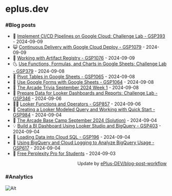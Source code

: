 # eplus.dev

### #Blog posts

<!-- BLOG-POST-LIST:START -->
 - 🧰 [Implement CI/CD Pipelines on Google Cloud: Challenge Lab - GSP393](https://eplus.dev/implement-cicd-pipelines-on-google-cloud-challenge-lab-gsp393) - 2024-09-09
 - 😺 [Continuous Delivery with Google Cloud Deploy - GSP1079](https://eplus.dev/continuous-delivery-with-google-cloud-deploy-gsp1079) - 2024-09-09
 - 🗽 [Working with Artifact Registry - GSP1076](https://eplus.dev/working-with-artifact-registry-gsp1076) - 2024-09-09
 - 🌜 [Use Functions, Formulas, and Charts in Google Sheets: Challenge Lab - GSP379](https://eplus.dev/use-functions-formulas-and-charts-in-google-sheets-challenge-lab-gsp379) - 2024-09-08
 - 📝 [Pivot Tables in Google Sheets - GSP1065](https://eplus.dev/pivot-tables-in-google-sheets-gsp1065) - 2024-09-08
 - 🚀 [Use Google Forms with Google Sheets - GSP1064](https://eplus.dev/use-google-forms-with-google-sheets-gsp1064) - 2024-09-08
 - 💼 [The Arcade Trivia September 2024 Week 1](https://eplus.dev/the-arcade-trivia-september-2024-week-1) - 2024-09-08
 - 🦣 [Prepare Data for Looker Dashboards and Reports: Challenge Lab - GSP346](https://eplus.dev/prepare-data-for-looker-dashboards-and-reports-challenge-lab-gsp346) - 2024-09-06
 - 👨‍🏫 [Looker Functions and Operators - GSP857](https://eplus.dev/looker-functions-and-operators-gsp857) - 2024-09-06
 - 🔭 [Creating a Looker Modeled Query and Working with Quick Start - GSP984](https://eplus.dev/creating-a-looker-modeled-query-and-working-with-quick-start-gsp984) - 2024-09-04
 - 🤡 [The Arcade Base Camp September 2024 &lpar;Solution&rpar;](https://eplus.dev/the-arcade-base-camp-september-2024-solution) - 2024-09-04
 - 💡 [Build a BI Dashboard Using Looker Studio and BigQuery - GSP403](https://eplus.dev/build-a-bi-dashboard-using-looker-studio-and-bigquery-gsp403) - 2024-09-04
 - 🦣 [Loading Data into Cloud SQL - GSP196](https://eplus.dev/loading-data-into-cloud-sql-gsp196) - 2024-09-04
 - 💪 [Using BigQuery and Cloud Logging to Analyze BigQuery Usage - GSP617](https://eplus.dev/using-bigquery-and-cloud-logging-to-analyze-bigquery-usage-gsp617) - 2024-09-04
 - 🤡 [Free Perplexity Pro for Students](https://eplus.dev/free-perplexity-pro-for-students) - 2024-09-03<!-- BLOG-POST-LIST:END -->

<div align="right">
  Update by <a target="_blank"
    href="https://github.com/ePlus-DEV/blog-post-workflow">ePlus-DEV/blog-post-workflow</a>
</div>

### #Analytics
![Alt](https://repobeats.axiom.co/api/embed/9990f7cddfbad8d834990b10ccad05f81ac1096f.svg "Repobeats analytics image")
